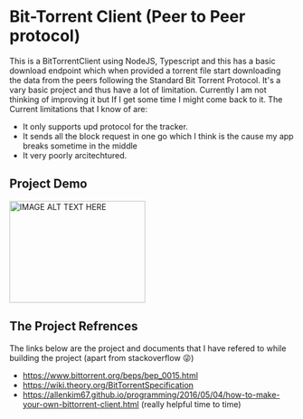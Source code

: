 # Bit-Torrent Client (Peer to Peer protocol)

This is a BitTorrentClient using NodeJS, Typescript and this has a basic download endpoint which when provided a torrent file start downloading the data from the peers following the Standard Bit Torrent Protocol. It's a vary basic project and thus have a lot of limitation. Currently I am not thinking of improving it but If I get some time I might come back to it. The Current limitations that I know of are:

-   It only supports upd protocol for the tracker.
-   It sends all the block request in one go which I think is the cause my app breaks sometime in the middle
-   It very poorly arcitechtured.

## Project Demo

<a href="https://www.youtube.com/embed/_2_l_oklbDk?si=1vZK5gJY7CA_JH9O" target="_blank"><img src="http://img.youtube.com/vi/_2_l_oklbDk/0.jpg" 
alt="IMAGE ALT TEXT HERE" width="240" height="180" /></a>

## The Project Refrences

The links below are the project and documents that I have refered to while building the project (apart from stackoverflow 😜)

-   https://www.bittorrent.org/beps/bep_0015.html
-   https://wiki.theory.org/BitTorrentSpecification
-   https://allenkim67.github.io/programming/2016/05/04/how-to-make-your-own-bittorrent-client.html (really helpful time to time)
